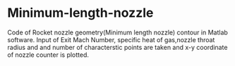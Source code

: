 # Minimum-length-nozzle
Code of Rocket nozzle geometry(Minimum length nozzle) contour in Matlab software. Input of Exit Mach Number, specific heat of gas,nozzle throat radius and and number of characterstic points are taken and x-y  coordinate of nozzle counter is plotted.
